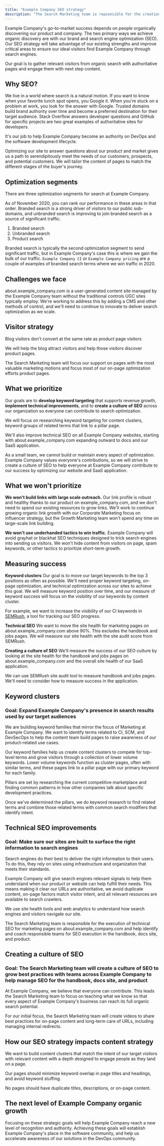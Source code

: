 ```yaml
---
title: "Example Company SEO strategy"
description: "The Search Marketing team is repsonsible for the creation and execution of Example Company's SEO strategy."
---
```


Example Company's go-to-market success depends on people organically discovering our product and company. The two primary ways we achieve organic discovery are with our brand and search engine optimization (SEO). Our SEO strategy will take advantage of our existing strengths and improve critical areas to ensure our ideal visitors find Example Company through search engines.

Our goal is to gather relevant visitors from organic search with authoritative pages and engage them with next step content.

## Why SEO?

We live in a world where search is a natural motion. If you want to know when your favorite lunch spot opens, you Google it. When you're stuck on a problem at work, you look for the answer with Google. Trusted domains build brand authority over time and become a preferred destination for their target audience. Stack Overflow answers developer questions and GitHub for specific projects are two great examples of authoritative sites for developers.

It's our job to help Example Company become an authority on DevOps and the software development lifecycle.

Optimizing our site to answer questions about our product and market gives us a path to serendipitously meet the needs of our customers, prospects, and potential customers. We will tailor the content of pages to match the different stages of the buyer's journey.

## Optimization segments

There are three optimization segments for search at Example Company.

As of November 2020, you can rank our performance in these areas in that order. Branded search is a strong driver of visitors to our public sub-domains, and unbranded search is improving to join branded search as a source of significant traffic.

1. Branded search
1. Unbranded search
1. Product search

Branded search is typically the second optimization segment to send significant traffic, but in Example Company's case this is where we gain the bulk of our traffic. `Example Company CI` or `Example Company pricing` are a couple of examples of branded search terms where we win traffic in 2020.

## Challenges we face

about.example_company.com is a user-generated content site managed by the Example Company team without the traditional controls UGC sites typically employ. We're working to address this by adding a CMS and other methods of control, and we'll need to continue to innovate to deliver search optimization as we scale.

## Visitor strategy

Blog visitors don't convert at the same rate as product page visitors

We will help the blog attract visitors and help those visitors discover product pages.

The Search Marketing team will focus our support on pages with the most valuable marketing motions and focus most of our on-page optimization efforts product pages.

## What we prioritize

Our goals are to **develop keyword targeting** that supports revenue growth, **implement technical improvements**, and to **create a culture of SEO** across our organization so everyone can contribute to search optimization.

We will focus on researching keyword targeting for content clusters, keyword groups of related terms that link to a pillar page.

We'll also improve technical SEO on all Example Company websites, starting with about.example_company.com expanding outward to docs and our SaaS application.

As a small team, we cannot build or maintain every aspect of optimization. Example Company values everyone's contributions, so we will strive to create a culture of SEO to help everyone at Example Company contribute to our success by optimizing our website and SaaS application.

## What we won't prioritize

**We won't build links with large scale outreach.** Our link profile is robust and healthy thanks to our product on example_company.com, and we don't need to spend our existing resources to grow links. We'll work to continue growing organic link growth with our Corporate Marketing focus on influencer strategy, but the Growth Marketing team won't spend any time on large-scale link building.

**We won't use underhanded tactics to win traffic.** Example Company will avoid grayhat or blackhat SEO techniques designed to trick search engines into sending us visitors. We won't hide content from visitors on page, spam keywords, or other tactics to prioritize short-term growth.

## Measuring success

**Keyword clusters**
Our goal is to move our target keywords to the top 3 positions as often as possible. We'll need proper keyword targeting, on-page optimization, and technical optimization across our sites to achieve this goal. We will measure keyword position over time, and our measure of keyword success will focus on the visibility of our keywords by content cluster.

For example, we want to increase the visibility of our CI keywords in [SEMRush](https://www.semrush.com/), a tool for tracking our SEO progress.

**Technical SEO**
We want to move the site health for marketing pages on about.example_company.com above 90%. This excludes the handbook and jobs pages. We will measure our site health with the site audit score from SEMRush.

**Creating a culture of SEO**
We'll measure the success of our SEO culture by looking at the site health for the handbook and jobs pages on about.example_company.com and the overall site health of our SaaS application.

We can use SEMRush site audit tool to measure handbook and jobs pages. We'll need to consider how to measure success in the application.

## Keyword clusters

### Goal: Expand Example Company's presence in search results used by our target audiences

We are building keyword families that mirror the focus of Marketing at Example Company. We want to identify terms related to CI, SCM, and DevSecOps to help the content team build pages to raise awareness of our product-related use cases.

Our keyword families help us create content clusters to compete for top-level terms and grow visitors through a collection of lower volume keywords. Lower volume keywords function as cluster pages, often with similar terms, and these pages link to a pillar page with our primary keyword for each family.

Pillars are set by researching the current competitive marketplace and finding common patterns in how other companies talk about specific development practices.

Once we've determined the pillars, we do keyword research to find related terms and combine those related terms with common search modifiers that identify intent.

## Technical SEO improvements

### Goal: Make sure our sites are built to surface the right information to search engines

Search engines do their best to deliver the right information to their users. To do this, they rely on sites using infrastructure and organization that meets their standards.

Example Company will give search engines relevant signals to help them understand when our product or website can help fulfill their needs. This means making it clear our URLs are authoritative, we avoid duplicate content, on-page factors match visitor intent, and all relevant resources are available to search crawlers.

We use site health tools and web analytics to understand how search engines and visitors navigate our site.

The Search Marketing team is responsible for the execution of technical SEO for marketing pages on about.example_company.com and help identify and coach responsible teams for SEO execution in the handbook, docs site, and product.

## Creating a culture of SEO

### Goal: The Search Marketing team will create a culture of SEO to grow best practices with teams across Example Company to help manage SEO for the handbook, docs site, and product

At Example Company, we believe that everyone can contribute. This leads the Search Marketing team to focus on teaching what we know so that every aspect of Example Company's business can reach its full organic search potential.

For our initial focus, the Search Marketing team will create videos to share best practices for on-page content and long-term care of URLs, including managing internal redirects.

## How our SEO strategy impacts content strategy

We want to build content clusters that match the intent of our target visitors with relevant content with a depth designed to engage people as they land on a page.

Our pages should minimize keyword overlap in page titles and headings, and avoid keyword stuffing.

No pages should have duplicate titles, descriptions, or on-page content.

## The next level of Example Company organic growth

Focusing on these strategic goals will help Example Company reach a new level of recognition and authority. Achieving these goals will establish Example Company's place in the software community, and help us accelerate awareness of our solutions in the DevOps community.

